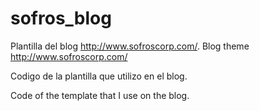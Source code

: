 # sofros_blog
Plantilla del blog http://www.sofroscorp.com/. Blog theme http://www.sofroscorp.com/

Codigo de la plantilla que utilizo en el blog.

Code of the template that I use on the blog.
